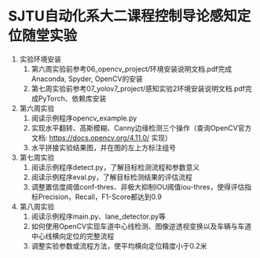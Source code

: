 # SJTU自动化系大二课程控制导论感知定位随堂实验



1. 实验环境安装
   1. 第六周实验前参考06_opencv_project/环境安装说明文档.pdf完成Anaconda, Spyder, OpenCV的安装
   2. 第七周实验前参考07_yolov7_project/感知实验2环境安装说明文档.pdf完成PyTorch、依赖库安装
2. 第六周实验
   1. 阅读示例程序opencv_example.py
   2. 实现水平翻转、高斯模糊、Canny边缘检测三个操作（查询OpenCV官方文档: https://docs.opencv.org/4.11.0/ 实现）
   3. 水平拼接实验结果图，并在图的左上方标注组号
3. 第七周实验
   1. 阅读示例程序detect.py，了解目标检测流程和参数意义
   2. 阅读示例程序eval.py，了解目标检测结果的评估流程
   3. 调整置信度阈值conf-thres、非极大抑制IOU阈值iou-thres，使得评估指标Precision，Recall，F1-Score都达到0.9
4. 第八周实验
   1. 阅读示例程序main.py、lane_detector.py等
   2. 如何使用OpenCV实现车道中心线检测、图像逆透视变换以及车辆与车道中心线横向定位的完整流程
   3. 调整实验参数或流程方法，使平均横向定位精度小于0.2米
